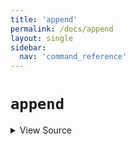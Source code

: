 ```yaml
---
title: 'append'
permalink: /docs/append
layout: single
sidebar:
  nav: 'command_reference'
---
```


# `append`



<details>
  <summary>View Source</summary>

{% highlight sh %}

__SHELLPEN_SOURCES_TEXTS[$SHELLPEN_PEN_INDEX]+="$*"
!fn --shellpen-private contexts markLastNotEmpty
{% endhighlight %}

</details>








